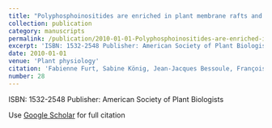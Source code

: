 ```yaml
---
title: "Polyphosphoinositides are enriched in plant membrane rafts and form microdomains in the plasma membrane"
collection: publication
category: manuscripts
permalink: /publication/2010-01-01-Polyphosphoinositides-are-enriched-in-plant-membrane-rafts-and-form-microdomains-in-the-plasma-membrane
excerpt: 'ISBN: 1532-2548 Publisher: American Society of Plant Biologists'
date: 2010-01-01
venue: 'Plant physiology'
citation: 'Fabienne Furt, Sabine König, Jean-Jacques Bessoule, Françoise Sargueil, Rémi Zallot, Thomas Stanislas, Elodie Noirot, Jeanine Lherminier, Françoise Simon-Plas, Ingo Heilmann. &quot;Polyphosphoinositides are enriched in plant membrane rafts and form microdomains in the plasma membrane.&quot; Plant physiology, 2010.'
number: 28
---
```

ISBN: 1532-2548 Publisher: American Society of Plant Biologists

Use [Google Scholar](https://scholar.google.com/scholar?q=Polyphosphoinositides+are+enriched+in+plant+membrane+rafts+and+form+microdomains+in+the+plasma+membrane) for full citation
